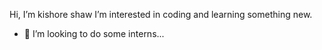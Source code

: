  Hi, I’m kishore shaw
 I’m interested in coding and learning something new.
- 💞️ I’m looking to do some interns...

